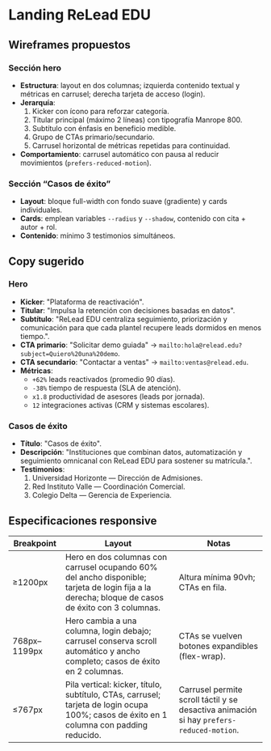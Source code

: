 # Landing ReLead EDU

## Wireframes propuestos

### Sección hero
- **Estructura**: layout en dos columnas; izquierda contenido textual y métricas en carrusel; derecha tarjeta de acceso (login).
- **Jerarquía**:
  1. Kicker con ícono para reforzar categoría.
  2. Titular principal (máximo 2 líneas) con tipografía Manrope 800.
  3. Subtítulo con énfasis en beneficio medible.
  4. Grupo de CTAs primario/secundario.
  5. Carrusel horizontal de métricas repetidas para continuidad.
- **Comportamiento**: carrusel automático con pausa al reducir movimientos (`prefers-reduced-motion`).

### Sección “Casos de éxito”
- **Layout**: bloque full-width con fondo suave (gradiente) y cards individuales.
- **Cards**: emplean variables `--radius` y `--shadow`, contenido con cita + autor + rol.
- **Contenido**: mínimo 3 testimonios simultáneos.

## Copy sugerido

### Hero
- **Kicker**: "Plataforma de reactivación".
- **Titular**: "Impulsa la retención con decisiones basadas en datos".
- **Subtítulo**: "ReLead EDU centraliza seguimiento, priorización y comunicación para que cada plantel recupere leads dormidos en menos tiempo.".
- **CTA primario**: "Solicitar demo guiada" → `mailto:hola@relead.edu?subject=Quiero%20una%20demo`.
- **CTA secundario**: "Contactar a ventas" → `mailto:ventas@relead.edu`.
- **Métricas**:
  - `+62%` leads reactivados (promedio 90 días).
  - `-38%` tiempo de respuesta (SLA de atención).
  - `x1.8` productividad de asesores (leads por jornada).
  - `12` integraciones activas (CRM y sistemas escolares).

### Casos de éxito
- **Título**: "Casos de éxito".
- **Descripción**: "Instituciones que combinan datos, automatización y seguimiento omnicanal con ReLead EDU para sostener su matrícula.".
- **Testimonios**:
  1. Universidad Horizonte — Dirección de Admisiones.
  2. Red Instituto Valle — Coordinación Comercial.
  3. Colegio Delta — Gerencia de Experiencia.

## Especificaciones responsive

| Breakpoint | Layout | Notas |
|------------|--------|-------|
| ≥1200px    | Hero en dos columnas con carrusel ocupando 60% del ancho disponible; tarjeta de login fija a la derecha; bloque de casos de éxito con 3 columnas. | Altura mínima 90vh; CTAs en fila. |
| 768px–1199px | Hero cambia a una columna, login debajo; carrusel conserva scroll automático y ancho completo; casos de éxito en 2 columnas. | CTAs se vuelven botones expandibles (flex-wrap). |
| ≤767px     | Pila vertical: kicker, título, subtítulo, CTAs, carrusel; tarjeta de login ocupa 100%; casos de éxito en 1 columna con padding reducido. | Carrusel permite scroll táctil y se desactiva animación si hay `prefers-reduced-motion`. |

